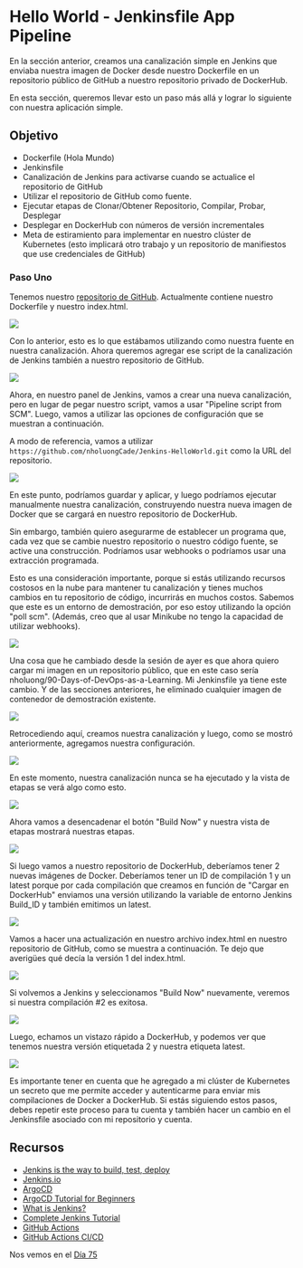 # Hello World - Jenkinsfile App Pipeline

En la sección anterior, creamos una canalización simple en Jenkins que enviaba nuestra imagen de Docker desde nuestro Dockerfile en un repositorio público de GitHub a nuestro repositorio privado de DockerHub.

En esta sección, queremos llevar esto un paso más allá y lograr lo siguiente con nuestra aplicación simple.

## Objetivo

- Dockerfile (Hola Mundo)
- Jenkinsfile
- Canalización de Jenkins para activarse cuando se actualice el repositorio de GitHub
- Utilizar el repositorio de GitHub como fuente.
- Ejecutar etapas de Clonar/Obtener Repositorio, Compilar, Probar, Desplegar
- Desplegar en DockerHub con números de versión incrementales
- Meta de estiramiento para implementar en nuestro clúster de Kubernetes (esto implicará otro trabajo y un repositorio de manifiestos que use credenciales de GitHub)

### Paso Uno

Tenemos nuestro [repositorio de GitHub](https://github.com/nholuongCade/Jenkins-HelloWorld). Actualmente contiene nuestro Dockerfile y nuestro index.html.

![](Images/Day74_CICD1.png)

Con lo anterior, esto es lo que estábamos utilizando como nuestra fuente en nuestra canalización. Ahora queremos agregar ese script de la canalización de Jenkins también a nuestro repositorio de GitHub.

![](Images/Day74_CICD2.png)

Ahora, en nuestro panel de Jenkins, vamos a crear una nueva canalización, pero en lugar de pegar nuestro script, vamos a usar "Pipeline script from SCM". Luego, vamos a utilizar las opciones de configuración que se muestran a continuación.

A modo de referencia, vamos a utilizar `https://github.com/nholuongCade/Jenkins-HelloWorld.git` como la URL del repositorio.

![](Images/Day74_CICD3.png)

En este punto, podríamos guardar y aplicar, y luego podríamos ejecutar manualmente nuestra canalización, construyendo nuestra nueva imagen de Docker que se cargará en nuestro repositorio de DockerHub.

Sin embargo, también quiero asegurarme de establecer un programa que, cada vez que se cambie nuestro repositorio o nuestro código fuente, se active una construcción. Podríamos usar webhooks o podríamos usar una extracción programada.

Esto es una consideración importante, porque si estás utilizando recursos costosos en la nube para mantener tu canalización y tienes muchos cambios en tu repositorio de código, incurrirás en muchos costos. Sabemos que este es un entorno de demostración, por eso estoy utilizando la opción "poll scm". (Además, creo que al usar Minikube no tengo la capacidad de utilizar webhooks).

![](Images/Day74_CICD4.png)

Una cosa que he cambiado desde la sesión de ayer es que ahora quiero cargar mi imagen en un repositorio público, que en este caso sería nholuong/90-Days-of-DevOps-as-a-Learning. Mi Jenkinsfile ya tiene este cambio. Y de las secciones anteriores, he eliminado cualquier imagen de contenedor de demostración existente.

![](Images/Day74_CICD5.png)

Retrocediendo aquí, creamos nuestra canalización y luego, como se mostró anteriormente, agregamos nuestra configuración.

![](Images/Day74_CICD6.png)

En este momento, nuestra canalización nunca se ha ejecutado y la vista de etapas se verá algo como esto.

![](Images/Day74_CICD7.png)

Ahora vamos a desencadenar el botón "Build Now" y nuestra vista de etapas mostrará nuestras etapas.

![](Images/Day74_CICD8.png)

Si luego vamos a nuestro repositorio de DockerHub, deberíamos tener 2 nuevas imágenes de Docker. Deberíamos tener un ID de compilación 1 y un latest porque por cada compilación que creamos en función de "Cargar en DockerHub" enviamos una versión utilizando la variable de entorno Jenkins Build_ID y también emitimos un latest.

![](Images/Day74_CICD9.png)

Vamos a hacer una actualización en nuestro archivo index.html en nuestro repositorio de GitHub, como se muestra a continuación. Te dejo que averigües qué decía la versión 1 del index.html.

![](Images/Day74_CICD10.png)

Si volvemos a Jenkins y seleccionamos "Build Now" nuevamente, veremos si nuestra compilación #2 es exitosa.

![](Images/Day74_CICD11.png)

Luego, echamos un vistazo rápido a DockerHub, y podemos ver que tenemos nuestra versión etiquetada 2 y nuestra etiqueta latest.

![](Images/Day74_CICD12.png)

Es importante tener en cuenta que he agregado a mi clúster de Kubernetes un secreto que me permite acceder y autenticarme para enviar mis compilaciones de Docker a DockerHub. Si estás siguiendo estos pasos, debes repetir este proceso para tu cuenta y también hacer un cambio en el Jenkinsfile asociado con mi repositorio y cuenta.

## Recursos

- [Jenkins is the way to build, test, deploy](https://youtu.be/_MXtbjwsz3A)
- [Jenkins.io](https://www.jenkins.io/)
- [ArgoCD](https://argo-cd.readthedocs.io/en/stable/)
- [ArgoCD Tutorial for Beginners](https://www.youtube.com/watch?v=MeU5_k9ssrs)
- [What is Jenkins?](https://www.youtube.com/watch?v=LFDrDnKPOTg)
- [Complete Jenkins Tutorial](https://www.youtube.com/watch?v=nCKxl7Q_20I&t=3s)
- [GitHub Actions](https://www.youtube.com/watch?v=R8_veQiYBjI)
- [GitHub Actions CI/CD](https://www.youtube.com/watch?v=mFFXuXjVgkU)

Nos vemos en el [Día 75](day75.md)
